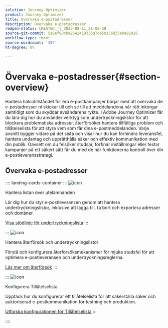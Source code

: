 ```yaml
---
solution: Journey Optimizer
product: Journey Optimizer
title: Övervaka e-postadresser
description: Övervaka e-postadresser
redpen-status: CREATED_||_2025-08-11_21-08-58
source-git-commit: 5a8ef88cba254241933607ca59156d35e0e92926
workflow-type: tm+mt
source-wordcount: '194'
ht-degree: 0%

---
```



# Övervaka e-postadresser{#section-overview}

Hantera hälsotillståndet för era e-postkampanjer börjar med att övervaka de e-postadresser ni skickar till och se till att meddelandena når rätt inkorgar samtidigt som du skyddar avsändarens rykte. I Adobe Journey Optimizer får du lära dig hur du använder verktyg som undertryckningslistor för att blockera problematiska adresser, återförsöker hantera tillfälliga problem och tillåtelselista för att styra vem som får dina e-postmeddelanden. Varje avsnitt bygger vidare på det sista och visar hur du kan förhindra leveransfel, hantera undantag och upprätthålla säker och effektiv kommunikation med din publik. Oavsett om du felsöker studsar, förfinar inställningar eller testar kampanjer på ett säkert sätt får du med de här funktionerna kontroll över din e-postleveransstrategi.

## Övervaka e-postadresser

:::: landing-cards-container
:::
![icon](https://cdn.experienceleague.adobe.com/icons/list-check.svg?lang=sv-SE)

Hantera listan över utelämnanden

Lär dig hur du styr e-postleveransen genom att hantera undertryckningslistor, inklusive att lägga till, ta bort och exportera adresser och domäner.

[Visa stödlinje för undertryckningslista](../using/configuration/manage-suppression-list.md)
:::

:::
![icon](https://cdn.experienceleague.adobe.com/icons/gear.svg?lang=sv-SE)

Hantera återförsök och undertryckningslistor

Förstå och konfigurera återförsöksmekanismer för mjuka studsfel för att optimera e-postleveransen och undertryckningsreglerna.

[Läs mer om återförsök](../using/configuration/retries.md)
:::

:::
![icon](https://cdn.experienceleague.adobe.com/icons/shield-halved.svg?lang=sv-SE)

Konfigurera Tillåtelselista

Upptäck hur du konfigurerar ett tillåtelselista för att säkerställa säker och auktoriserad e-postkommunikation för testning och produktion.

[Utforska konfigurationen för Tillåtelselista](../using/configuration/allow-list.md)
:::

::::
